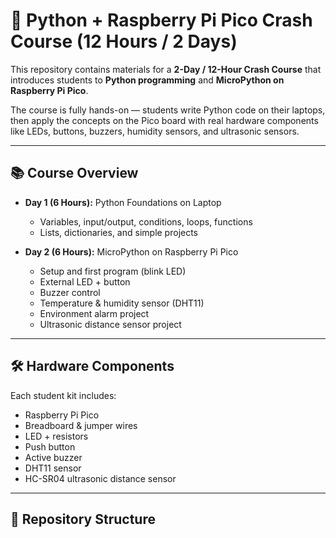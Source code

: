 # 🚀 Python + Raspberry Pi Pico Crash Course (12 Hours / 2 Days)

This repository contains materials for a **2-Day / 12-Hour Crash Course** that introduces students to **Python programming** and **MicroPython on Raspberry Pi Pico**.  

The course is fully hands-on — students write Python code on their laptops, then apply the concepts on the Pico board with real hardware components like LEDs, buttons, buzzers, humidity sensors, and ultrasonic sensors.  

---

## 📚 Course Overview

- **Day 1 (6 Hours):** Python Foundations on Laptop
  - Variables, input/output, conditions, loops, functions
  - Lists, dictionaries, and simple projects

- **Day 2 (6 Hours):** MicroPython on Raspberry Pi Pico
  - Setup and first program (blink LED)
  - External LED + button
  - Buzzer control
  - Temperature & humidity sensor (DHT11)
  - Environment alarm project
  - Ultrasonic distance sensor project

---

## 🛠️ Hardware Components

Each student kit includes:
- Raspberry Pi Pico
- Breadboard & jumper wires
- LED + resistors
- Push button
- Active buzzer
- DHT11 sensor
- HC-SR04 ultrasonic distance sensor

---

## 📂 Repository Structure

